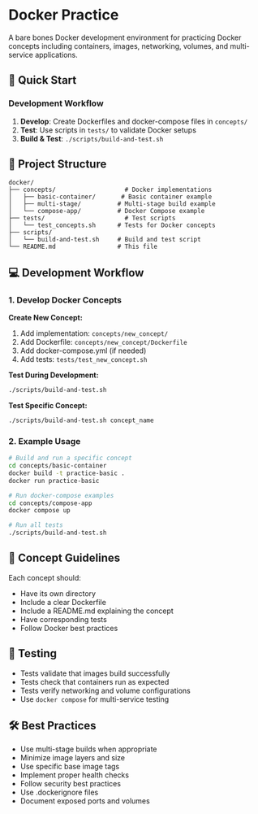 # Docker Practice

A bare bones Docker development environment for practicing Docker concepts including containers, images, networking, volumes, and multi-service applications.

## 🚀 Quick Start

### Development Workflow

1. **Develop**: Create Dockerfiles and docker-compose files in `concepts/`
2. **Test**: Use scripts in `tests/` to validate Docker setups
3. **Build & Test**: `./scripts/build-and-test.sh`

## 📁 Project Structure

```docker
docker/
├── concepts/                   # Docker implementations
│   ├── basic-container/       # Basic container example
│   ├── multi-stage/          # Multi-stage build example
│   └── compose-app/          # Docker Compose example
├── tests/                      # Test scripts
│   └── test_concepts.sh      # Tests for Docker concepts
├── scripts/
│   └── build-and-test.sh     # Build and test script
└── README.md                 # This file
```

## 💻 Development Workflow

### 1. Develop Docker Concepts

**Create New Concept:**

1. Add implementation: `concepts/new_concept/`
2. Add Dockerfile: `concepts/new_concept/Dockerfile`
3. Add docker-compose.yml (if needed)
4. Add tests: `tests/test_new_concept.sh`

**Test During Development:**

```bash
./scripts/build-and-test.sh
```

**Test Specific Concept:**

```bash
./scripts/build-and-test.sh concept_name
```

### 2. Example Usage

```bash
# Build and run a specific concept
cd concepts/basic-container
docker build -t practice-basic .
docker run practice-basic

# Run docker-compose examples
cd concepts/compose-app
docker compose up

# Run all tests
./scripts/build-and-test.sh
```

## 📝 Concept Guidelines

Each concept should:

- Have its own directory
- Include a clear Dockerfile
- Include a README.md explaining the concept
- Have corresponding tests
- Follow Docker best practices

## 🧪 Testing

- Tests validate that images build successfully
- Tests check that containers run as expected
- Tests verify networking and volume configurations
- Use `docker compose` for multi-service testing

## 🛠️ Best Practices

- Use multi-stage builds when appropriate
- Minimize image layers and size
- Use specific base image tags
- Implement proper health checks
- Follow security best practices
- Use .dockerignore files
- Document exposed ports and volumes
